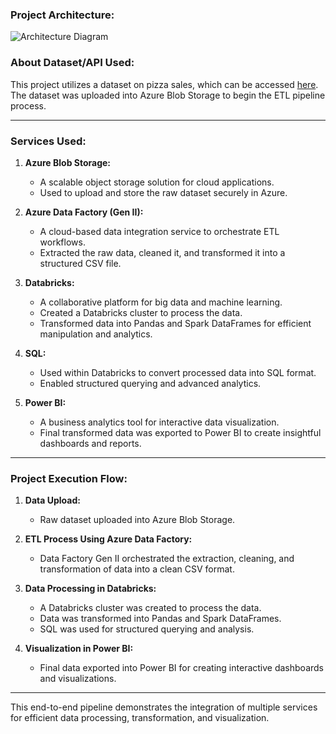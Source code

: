 ### Project Architecture: 
![Architecture Diagram]()

### About Dataset/API Used:
This project utilizes a dataset on pizza sales, which can be accessed [here](https://drive.google.com/file/d/1i4aRieq_WDVJDGpqtZq8UW9CH8sCbaBd/view). The dataset was uploaded into Azure Blob Storage to begin the ETL pipeline process.

---

### Services Used:

1. **Azure Blob Storage:**
   - A scalable object storage solution for cloud applications.
   - Used to upload and store the raw dataset securely in Azure.

2. **Azure Data Factory (Gen II):**
   - A cloud-based data integration service to orchestrate ETL workflows.
   - Extracted the raw data, cleaned it, and transformed it into a structured CSV file.

3. **Databricks:**
   - A collaborative platform for big data and machine learning.
   - Created a Databricks cluster to process the data.
   - Transformed data into Pandas and Spark DataFrames for efficient manipulation and analytics.

4. **SQL:**
   - Used within Databricks to convert processed data into SQL format.
   - Enabled structured querying and advanced analytics.

5. **Power BI:**
   - A business analytics tool for interactive data visualization.
   - Final transformed data was exported to Power BI to create insightful dashboards and reports.

---

### Project Execution Flow:
1. **Data Upload:**
   - Raw dataset uploaded into Azure Blob Storage.

2. **ETL Process Using Azure Data Factory:**
   - Data Factory Gen II orchestrated the extraction, cleaning, and transformation of data into a clean CSV format.

3. **Data Processing in Databricks:**
   - A Databricks cluster was created to process the data.
   - Data was transformed into Pandas and Spark DataFrames.
   - SQL was used for structured querying and analysis.

4. **Visualization in Power BI:**
   - Final data exported into Power BI for creating interactive dashboards and visualizations.

---

This end-to-end pipeline demonstrates the integration of multiple services for efficient data processing, transformation, and visualization.
